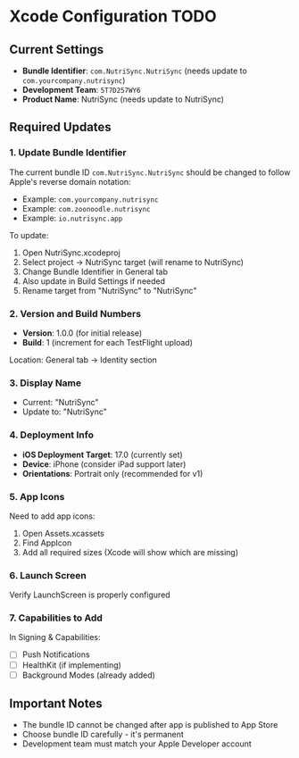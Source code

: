 # Xcode Configuration TODO

## Current Settings
- **Bundle Identifier**: `com.NutriSync.NutriSync` (needs update to `com.yourcompany.nutrisync`)
- **Development Team**: `5T7D257WY6`
- **Product Name**: NutriSync (needs update to NutriSync)

## Required Updates

### 1. Update Bundle Identifier
The current bundle ID `com.NutriSync.NutriSync` should be changed to follow Apple's reverse domain notation:
- Example: `com.yourcompany.nutrisync`
- Example: `com.zoonoodle.nutrisync`
- Example: `io.nutrisync.app`

To update:
1. Open NutriSync.xcodeproj
2. Select project → NutriSync target (will rename to NutriSync)
3. Change Bundle Identifier in General tab
4. Also update in Build Settings if needed
5. Rename target from "NutriSync" to "NutriSync"

### 2. Version and Build Numbers
- **Version**: 1.0.0 (for initial release)
- **Build**: 1 (increment for each TestFlight upload)

Location: General tab → Identity section

### 3. Display Name
- Current: "NutriSync"
- Update to: "NutriSync"

### 4. Deployment Info
- **iOS Deployment Target**: 17.0 (currently set)
- **Device**: iPhone (consider iPad support later)
- **Orientations**: Portrait only (recommended for v1)

### 5. App Icons
Need to add app icons:
1. Open Assets.xcassets
2. Find AppIcon
3. Add all required sizes (Xcode will show which are missing)

### 6. Launch Screen
Verify LaunchScreen is properly configured

### 7. Capabilities to Add
In Signing & Capabilities:
- [ ] Push Notifications
- [ ] HealthKit (if implementing)
- [ ] Background Modes (already added)

## Important Notes
- The bundle ID cannot be changed after app is published to App Store
- Choose bundle ID carefully - it's permanent
- Development team must match your Apple Developer account